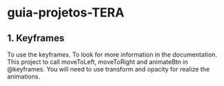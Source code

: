 # guia-projetos-TERA

## 1. Keyframes


To use the keyframes. To look for more information in the documentation. This project to call moveToLeft, moveToRight and animateBtn in @keyframes. You will need to use transform and opacity for realize the animations.


 
